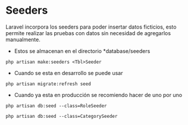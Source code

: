 # Seeders
Laravel incorpora los seeders para poder insertar datos ficticios, esto permite realizar las pruebas con datos sin necesidad de agregarlos manualmente.

- Estos se almacenan en el directorio *database/seeders

``php artisan make:seeders <Tbl>Seeder``

- Cuando se esta en desarrollo se puede usar

``php artisan migrate:refresh seed``

- Cuando ya esta en producción se recomiendo hacer de uno por uno

``php artisan db:seed --class=RoleSeeder``

``php artisan db:seed --class=CategorySeeder``